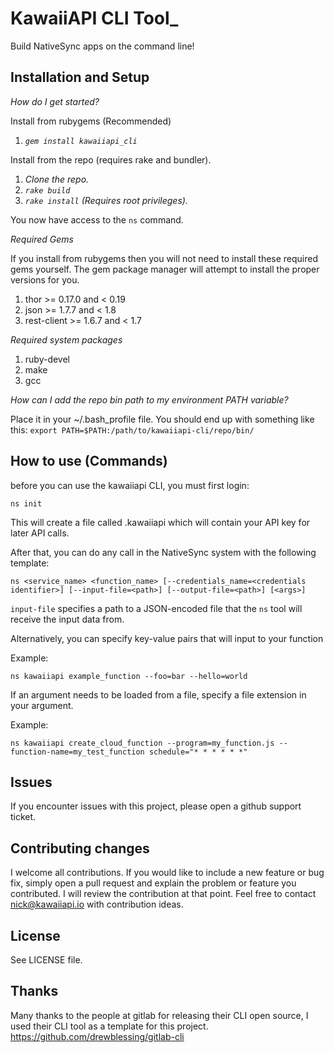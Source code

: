 # KawaiiAPI CLI Tool_

Build NativeSync apps on the command line!

## Installation and Setup

_How do I get started?_

Install from rubygems (Recommended)

1. _`gem install kawaiiapi_cli`_

Install from the repo (requires rake and bundler).

1. _Clone the repo._
2. _`rake build`_
3. _`rake install` (Requires root privileges)._

You now have access to the `ns` command.

_Required Gems_

If you install from rubygems then you will not need to install these required gems yourself. The gem package manager will attempt to install the proper versions for you.

1. thor >= 0.17.0 and < 0.19
2. json >= 1.7.7 and < 1.8
3. rest-client >= 1.6.7 and < 1.7

_Required system packages_

1. ruby-devel
2. make
3. gcc

_How can I add the repo bin path to my environment PATH variable?_

Place it in your ~/.bash_profile file.  You should end up with something like this:
`export PATH=$PATH:/path/to/kawaiiapi-cli/repo/bin/`

## How to use (Commands)

before you can use the kawaiiapi CLI, you must first login:

`ns init`

This will create a file called .kawaiiapi which will contain your API key for later API calls.

After that, you can do any call in the NativeSync system with the following template:

`ns <service_name> <function_name> [--credentials_name=<credentials identifier>] [--input-file=<path>] [--output-file=<path>] [<args>]`

`input-file` specifies a path to a JSON-encoded file that the `ns` tool will receive the input data from.

Alternatively, you can specify key-value pairs that will input to your function

Example:

`ns kawaiiapi example_function --foo=bar --hello=world`

If an argument needs to be loaded from a file, specify a file extension in your argument.

Example:

`ns kawaiiapi create_cloud_function --program=my_function.js --function-name=my_test_function schedule="* * * * * *"`

## Issues

If you encounter issues with this project, please open a github support ticket.


## Contributing changes

I welcome all contributions.  If you would like to include a new feature or bug fix, simply open a pull request and explain the problem or feature you contributed. I will review the contribution at that point. Feel free to contact nick@kawaiiapi.io with contribution ideas.

## License
See LICENSE file.

## Thanks
Many thanks to the people at gitlab for releasing their CLI open source, I used their CLI tool as a template for this project.
https://github.com/drewblessing/gitlab-cli
